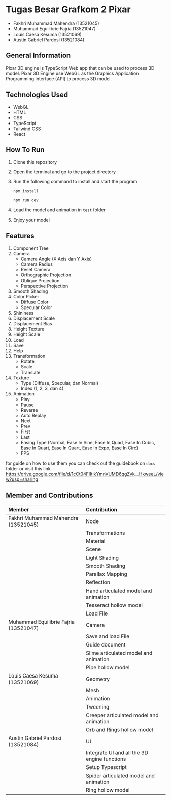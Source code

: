 # Tugas Besar Grafkom 2 Pixar

- Fakhri Muhammad Mahendra (13521045)
- Muhammad Equilibrie Fajria (13521047)
- Louis Caesa Kesuma (13521069)
- Austin Gabriel Pardosi (13521084)

## General Information
Pixar 3D engine is TypeScript Web app that can be used to process 3D model. Pixar 3D Engine use WebGL as the Graphics Application Programming Interface (API) to process 3D model.

## Technologies Used
- WebGL
- HTML
- CSS
- TypeScript
- Tailwind CSS
- React

## How To Run
1. Clone this repository
2. Open the terminal and go to the project directory
3. Run the following command to install and start the program

    ```bash
    npm install
    ```
    ```bash
    npm run dev
    ```

4. Load the model and animation in ```test``` folder
5. Enjoy your model

## Features
1. Component Tree
2. Camera
    - Camera Angle (X Axis dan Y Axis)
    - Camera Radius
    - Reset Camera
    - Orthographic Projection
    - Oblique Projection
    - Perspective Projection
3. Smooth Shading
4. Color Picker
    - Diffuse Color
    - Specular Color
5. Shininess
6. Displacement Scale
7. Displacement Bias  
8. Height Texture  
9. Height Scale
10. Load
11. Save
12. Help   
13. Transformation
    - Rotate
    - Scale
    - Translate
14. Texture
    - Type (Diffuse, Specular, dan Normal)
    - Index (1, 2, 3, dan 4)
15. Animation
    - Play
    - Pause
    - Reverse
    - Auto Replay
    - Next
    - Prev
    - First
    - Last
    - Easing Type (Normal, Ease In Sine, Ease In Quad, Ease In Cubic, Ease In Quart, Ease In Quart, Ease In Expo, Ease In Circ)
    - FPS

for guide on how to use them you can check out the guidebook on ```docs``` folder or visit this link https://drive.google.com/file/d/1cCt04FIItlkYmnVUMD6qgZvk__HkweeL/view?usp=sharing


## Member and Contributions
| Member                                | Contribution                                 |
|:--------------------------------------|:---------------------------------------------|
| Fakhri Muhammad Mahendra (13521045)   | Node                                         |
|                                       | Transformations                              |
|                                       | Material                                     |
|                                       | Scene                                        |
|                                       | Light Shading                                |
|                                       | Smooth Shading                               |
|                                       | Parallax Mapping                             |
|                                       | Reflection                                   |
|                                       | Hand articulated model and animation         |
|                                       | Tesseract hollow model                       |
|                                       | Load File                                    |
| Muhammad Equilibrie Fajria (13521047) | Camera                                       |
|                                       | Save and load File                           |
|                                       | Guide document                               |
|                                       | Slime articulated model and animation        |
|                                       | Pipe hollow model                            |
| Louis Caesa Kesuma (13521069)         | Geometry                                     |
|                                       | Mesh                                         |
|                                       | Animation                                    |
|                                       | Tweening                                     |
|                                       | Creeper articulated model and animation      |
|                                       | Orb and Rings hollow model                   |
| Austin Gabriel Pardosi (13521084)     | UI                                           |
|                                       | Integrate UI and all the 3D engine functions |
|                                       | Setup Typescript                             |
|                                       | Spider articulated model and animation       |
|                                       | Ring hollow model                            |
